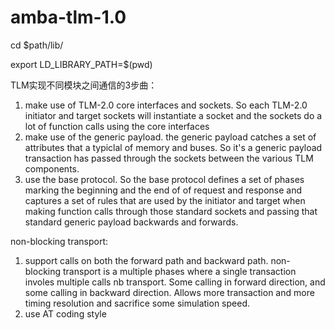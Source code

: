 # amba-tlm-1.0

cd $path/lib/

export LD_LIBRARY_PATH=$(pwd)

TLM实现不同模块之间通信的3步曲：
1. make use of TLM-2.0 core interfaces and sockets.
   So each TLM-2.0 initiator and target sockets will instantiate
   a socket and the sockets do a lot of function calls using the core
   interfaces
2. make use of the generic payload.
   the generic payload catches a set of attributes that a typiclal of memory
   and buses. So it's a generic payload transaction has passed through the
   sockets between the various TLM components.
3. use the base protocol.
   So the base protocol defines a set of phases marking
   the beginning and the end of of request and response and captures a set of
   rules that are used by the initiator and target when making function calls
   through those standard sockets and passing that standard generic payload 
   backwards and forwards.
   
non-blocking transport:
1. support calls on both the forward path and backward path.
   non-blocking transport is a multiple phases where a single transaction
   involes multiple calls nb transport. Some calling in forward direction,
   and some calling in backward direction. Allows more transaction and more
   timing resolution and sacrifice some simulation speed.
2. use AT coding style
